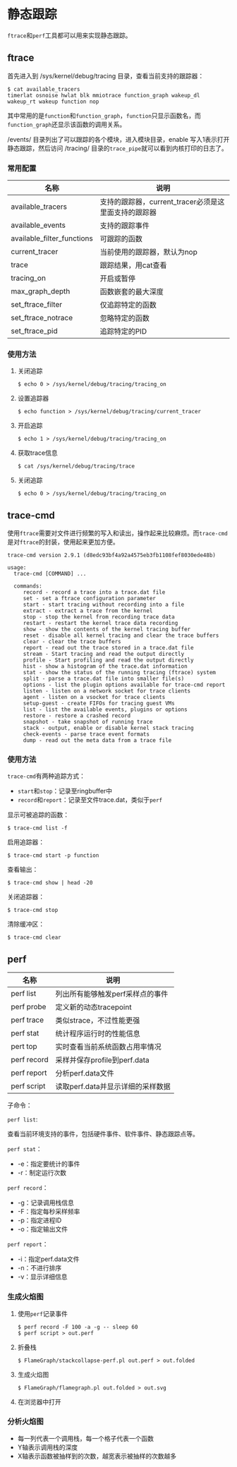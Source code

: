 # 静态跟踪

`ftrace`和`perf`工具都可以用来实现静态跟踪。

## ftrace

首先进入到 /sys/kernel/debug/tracing 目录，查看当前支持的跟踪器：

```SHELL
$ cat available_tracers 
timerlat osnoise hwlat blk mmiotrace function_graph wakeup_dl wakeup_rt wakeup function nop
```

其中常用的是`function`和`function_graph`，`function`只显示函数名，而`function_graph`还显示该函数的调用关系。

/events/ 目录列出了可以跟踪的各个模块，进入模块目录，enable 写入1表示打开静态跟踪，然后访问 /tracing/ 目录的`trace_pipe`就可以看到内核打印的日志了。

### 常用配置

| 名称 | 说明 | 
| ---- | ---- |
| available_tracers | 支持的跟踪器，current_tracer必须是这里面支持的跟踪器 |
| available_events | 支持的跟踪事件|
| available_filter_functions | 可跟踪的函数 |
| current_tracer | 当前使用的跟踪器，默认为nop |
| trace | 跟踪结果，用cat查看 |
| tracing_on | 开启或暂停 |
| max_graph_depth | 函数嵌套的最大深度 |
| set_ftrace_filter | 仅追踪特定的函数 |
| set_ftrace_notrace | 忽略特定的函数 |
| set_ftrace_pid | 追踪特定的PID |

### 使用方法

1. 关闭追踪

    ```SHELL
    $ echo 0 > /sys/kernel/debug/tracing/tracing_on
    ```

2. 设置追踪器

    ```SHELL
    $ echo function > /sys/kernel/debug/tracing/current_tracer
    ```

3. 开启追踪

    ```SHELL
    $ echo 1 > /sys/kernel/debug/tracing/tracing_on
    ```

4. 获取trace信息

    ```SHELL
    $ cat /sys/kernel/debug/tracing/trace
    ```
    
5. 关闭追踪

    ```SHELL
    $ echo 0 > /sys/kernel/debug/tracing/tracing_on
    ```
    
## trace-cmd

使用`ftrace`需要对文件进行频繁的写入和读出，操作起来比较麻烦。而`trace-cmd`是对`ftrace`的封装，使用起来更加方便。

```SHELL
trace-cmd version 2.9.1 (d8edc93bf4a92a4575eb3fb1108fef8030ede48b)

usage:
  trace-cmd [COMMAND] ...

  commands:
     record - record a trace into a trace.dat file
     set - set a ftrace configuration parameter
     start - start tracing without recording into a file
     extract - extract a trace from the kernel
     stop - stop the kernel from recording trace data
     restart - restart the kernel trace data recording
     show - show the contents of the kernel tracing buffer
     reset - disable all kernel tracing and clear the trace buffers
     clear - clear the trace buffers
     report - read out the trace stored in a trace.dat file
     stream - Start tracing and read the output directly
     profile - Start profiling and read the output directly
     hist - show a histogram of the trace.dat information
     stat - show the status of the running tracing (ftrace) system
     split - parse a trace.dat file into smaller file(s)
     options - list the plugin options available for trace-cmd report
     listen - listen on a network socket for trace clients
     agent - listen on a vsocket for trace clients
     setup-guest - create FIFOs for tracing guest VMs
     list - list the available events, plugins or options
     restore - restore a crashed record
     snapshot - take snapshot of running trace
     stack - output, enable or disable kernel stack tracing
     check-events - parse trace event formats
     dump - read out the meta data from a trace file

```

### 使用方法

`trace-cmd`有两种追踪方式：

- `start`和`stop`：记录至ringbuffer中
- `record`和`report`：记录至文件trace.dat，类似于`perf`

显示可被追踪的函数：

```SHELL
$ trace-cmd list -f
```

启用追踪器：

```SHELL
$ trace-cmd start -p function
```

查看输出：

```SHELL
$ trace-cmd show | head -20
```

关闭追踪器：

```SHELL
$ trace-cmd stop
```

清除缓冲区：

```SHELL
$ trace-cmd clear
```

## perf

| 名称 | 说明 |
| --- | --- |
| perf list | 列出所有能够触发perf采样点的事件 |
| perf probe | 定义新的动态tracepoint |
| perf trace | 类似strace，不过性能更强 |
| perf stat | 统计程序运行时的性能信息 |
| pert top | 实时查看当前系统函数占用率情况 |
| perf record | 采样并保存profile到perf.data |
| perf report | 分析perf.data文件 |
| perf script | 读取perf.data并显示详细的采样数据 |

子命令：

`perf list`:

查看当前环境支持的事件，包括硬件事件、软件事件、静态跟踪点等。

`perf stat`：

- -e：指定要统计的事件
- -r：制定运行次数

`perf record`：

- -g：记录调用栈信息
- -F：指定每秒采样频率
- -p：指定进程ID
- -o：指定输出文件

`perf report`：

- -i：指定perf.data文件
- -n：不进行排序
- -v：显示详细信息

### 生成火焰图

1. 使用`perf`记录事件

    ```SHELL
    $ perf record -F 100 -a -g -- sleep 60
    $ perf script > out.perf
    ```

2. 折叠栈

    ```SHELL
    $ FlameGraph/stackcollapse-perf.pl out.perf > out.folded
    ```

3. 生成火焰图

    ```SHELL
    $ FlameGraph/flamegraph.pl out.folded > out.svg
    ```

4. 在浏览器中打开

### 分析火焰图

- 每一列代表一个调用栈，每一个格子代表一个函数
- Y轴表示调用栈的深度
- X轴表示函数被抽样到的次数，越宽表示被抽样的次数越多
